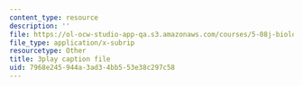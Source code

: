 ```yaml
---
content_type: resource
description: ''
file: https://ol-ocw-studio-app-qa.s3.amazonaws.com/courses/5-08j-biological-chemistry-ii-spring-2016/7968e245944a3ad34bb553e38c297c58_UzMEzYQOFRA.srt
file_type: application/x-subrip
resourcetype: Other
title: 3play caption file
uid: 7968e245-944a-3ad3-4bb5-53e38c297c58
---
```

